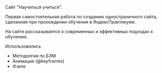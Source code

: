 
Сайт "Научиться учиться".

Первая самостоятельная работа по созданию одностраничного сайта,
сделанная при прохождении обучения в ЯндексПрактикуме.

На сайте рассказывается о современных и эффективных подходах к обучению.

*Использовались*

* Методолгия по  БЭМ
* Анимация (@keyframes)
* iframe
